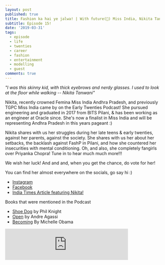 ```yaml
---
layout: post
published: true
title: Fashion ka hai ye jalwa! | With future(🤞) Miss India, Nikita Tanwani!
subtitle: Episode 15!
date: '2019-03-31'
tags:
  - episode
  - life
  - twenties
  - career
  - fashion
  - entertainment
  - modelling
  - guest
comments: true
---
```


*"I was this skinny kid, with thick eyebrows and nerdy glasses. I used to look at the floor while walking -- Nikita Tanwani"*

Nikita, recently crowned Femina Miss India Andhra Pradesh, and previously TGPC Miss India came by on the Early Twenties Podcast! She pursued engineering and graduated in 2017 from BITS Pilani, & has been working as an engineer at Oracle since. She's now a finalist in Miss India and will be representing Andhra Pradesh in this years pageant :)

Nikita shares with us her struggles during her late teens & early twenties, against her parents, against the society. She shares with us her about her setbacks, the backlash against FashP in Pilani, and how she countered her insecurities with mental conditioning. Oh, and also, she completely fangirls over Priyanka Chopra! Tune in to hear much much more!!!

We wish her luck! And and and, when you get the chance, do vote for her!

You can find her almost everywhere on the socials, go say hi :)

- [Instagram](https://www.instagram.com/nikitatanwani/)
- [Facebook](https://business.facebook.com/Nikita-Tanwani-165363057481822/)
- [India Times Article featuring Nikita!](https://beautypageants.indiatimes.com/miss-india/i-would-like-to-live-my-life-like-priyanka-chopra/articleshow/68373627.cms)

Books that were mentioned in the Podcast

- [Shoe Dog](https://www.amazon.in/Shoe-Dog-Memoir-Creator-Nike/dp/1501135910) by Phil Knight
- [Open](https://www.amazon.in/Open-Autobiography-Andre-Agassi/dp/0007416792) by Andre Agassi
- [Becoming](https://www.amazon.in/Becoming-Michelle-Obama/dp/0241334144/) By Michelle Obama

<iframe src="https://anchor.fm/earlytwenties/embed/episodes/Fashion-ka-hai-ye-jalwa---With-future-Miss-India--Nikita-Tanwani-e3jkqs" height="102px" width="400px" frameborder="0" scrolling="no"></iframe>